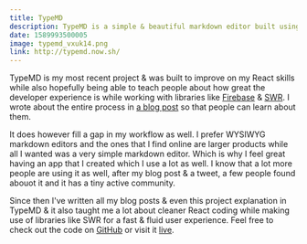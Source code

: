 ```yaml
---
title: TypeMD
description: TypeMD is a simple & beautiful markdown editor built using React, Firebase, & SWR. It syncs your data using your Google/GitHub account so you can access your files anywhere.
date: 1589993500005
image: typemd_vxuk14.png
link: http://typemd.now.sh/
---
```


TypeMD is my most recent project & was built to improve on my React skills while also hopefully being able to teach people about how great the developer experience is while working with libraries like [Firebase](https://firebase.google.com) & [SWR](https://swr.now.sh). I wrote about the entire process in [a blog post](/writing/react-firebase-swr) so that people can learn about them.

It does however fill a gap in my workflow as well. I prefer WYSIWYG markdown editors and the ones that I find online are larger products while all I wanted was a very simple markdown editor. Which is why I feel great having an app that I created which I use a lot as well. I know that a lot more people are using it as well, after my blog post & a tweet, a few people found abouot it and it has a tiny active community.

Since then I've written all my blog posts & even this project explanation in TypeMD & it also taught me a lot about cleaner React coding while making use of libraries like SWR for a fast & fluid user experience. Feel free to check out the code on [GitHub](https://github.com/kartiknair/typemd) or visit it [live](https://typemd.now.sh).
